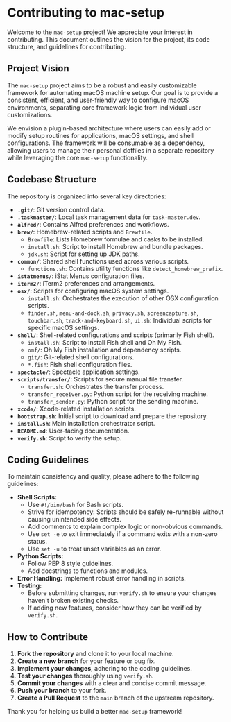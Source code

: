 # Contributing to mac-setup

Welcome to the `mac-setup` project! We appreciate your interest in contributing. This document outlines the vision for the project, its code structure, and guidelines for contributing.

## Project Vision

The `mac-setup` project aims to be a robust and easily customizable framework for automating macOS machine setup. Our goal is to provide a consistent, efficient, and user-friendly way to configure macOS environments, separating core framework logic from individual user customizations.

We envision a plugin-based architecture where users can easily add or modify setup routines for applications, macOS settings, and shell configurations. The framework will be consumable as a dependency, allowing users to manage their personal dotfiles in a separate repository while leveraging the core `mac-setup` functionality.

## Codebase Structure

The repository is organized into several key directories:

*   **`.git/`**: Git version control data.
*   **`.taskmaster/`**: Local task management data for `task-master.dev`.
*   **`alfred/`**: Contains Alfred preferences and workflows.
*   **`brew/`**: Homebrew-related scripts and `Brewfile`.
    *   `Brewfile`: Lists Homebrew formulae and casks to be installed.
    *   `install.sh`: Script to install Homebrew and bundle packages.
    *   `jdk.sh`: Script for setting up JDK paths.
*   **`common/`**: Shared shell functions used across various scripts.
    *   `functions.sh`: Contains utility functions like `detect_homebrew_prefix`.
*   **`istatmenus/`**: iStat Menus configuration files.
*   **`iterm2/`**: iTerm2 preferences and arrangements.
*   **`osx/`**: Scripts for configuring macOS system settings.
    *   `install.sh`: Orchestrates the execution of other OSX configuration scripts.
    *   `finder.sh`, `menu-and-dock.sh`, `privacy.sh`, `screencapture.sh`, `touchbar.sh`, `track-and-keyboard.sh`, `ui.sh`: Individual scripts for specific macOS settings.
*   **`shell/`**: Shell-related configurations and scripts (primarily Fish shell).
    *   `install.sh`: Script to install Fish shell and Oh My Fish.
    *   `omf/`: Oh My Fish installation and dependency scripts.
    *   `git/`: Git-related shell configurations.
    *   `*.fish`: Fish shell configuration files.
*   **`spectacle/`**: Spectacle application settings.
*   **`scripts/transfer/`**: Scripts for secure manual file transfer.
    *   `transfer.sh`: Orchestrates the transfer process.
    *   `transfer_receiver.py`: Python script for the receiving machine.
    *   `transfer_sender.py`: Python script for the sending machine.
*   **`xcode/`**: Xcode-related installation scripts.
*   **`bootstrap.sh`**: Initial script to download and prepare the repository.
*   **`install.sh`**: Main installation orchestrator script.
*   **`README.md`**: User-facing documentation.
*   **`verify.sh`**: Script to verify the setup.

## Coding Guidelines

To maintain consistency and quality, please adhere to the following guidelines:

*   **Shell Scripts:**
    *   Use `#!/bin/bash` for Bash scripts.
    *   Strive for idempotency: Scripts should be safely re-runnable without causing unintended side effects.
    *   Add comments to explain complex logic or non-obvious commands.
    *   Use `set -e` to exit immediately if a command exits with a non-zero status.
    *   Use `set -u` to treat unset variables as an error.
*   **Python Scripts:**
    *   Follow PEP 8 style guidelines.
    *   Add docstrings to functions and modules.
*   **Error Handling:** Implement robust error handling in scripts.
*   **Testing:**
    *   Before submitting changes, run `verify.sh` to ensure your changes haven't broken existing checks.
    *   If adding new features, consider how they can be verified by `verify.sh`.

## How to Contribute

1.  **Fork the repository** and clone it to your local machine.
2.  **Create a new branch** for your feature or bug fix.
3.  **Implement your changes**, adhering to the coding guidelines.
4.  **Test your changes** thoroughly using `verify.sh`.
5.  **Commit your changes** with a clear and concise commit message.
6.  **Push your branch** to your fork.
7.  **Create a Pull Request** to the `main` branch of the upstream repository.

Thank you for helping us build a better `mac-setup` framework!

